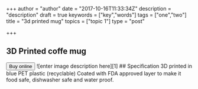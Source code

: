 +++
author = "author"
date = "2017-10-16T11:33:34Z"
description = "description"
draft = true
keywords = ["key","words"]
tags = ["one","two"]
title = "3d printed mug"
topics = ["topic 1"]
type = "post"

+++
## 3D Printed coffe mug


<button class="btn btn-success btn-lg snipcart-add-item" data-item-id="3D-Printed-Coffe-Mug" data-item-name="3D-Printed-Coffe-Mug" data-item-price="38.75" data-item-weight="167" data-item-url="/3D-printed-mug" data-item-stackable="false" data-item-description="3D-Printed-Coffe-Mug">
Buy online
</button>
![enter image description here][1]
## Specification
3D printed in blue PET plastic (recyclable)
Coated with FDA approved layer to make it food safe, dishwasher safe and water proof.

  [1]: https://res.cloudinary.com/dtnahfj7l/v1508154437/candd6vsnbquteepttul
